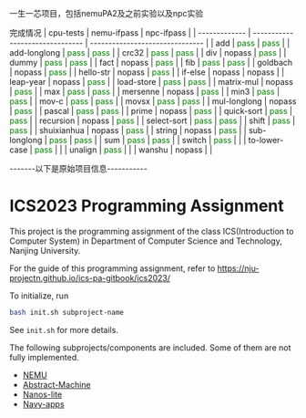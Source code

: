 一生一芯项目，包括nemuPA2及之前实验以及npc实验

完成情况
| cpu-tests     | nemu-ifpass                     | npc-ifpass                      |
| ------------- | ------------------------------- | ------------------------------- |
| add           | <font color=#008000>pass</font> | <font color=#008000>pass</font> |
| add-longlong  | <font color=#008000>pass</font> | <font color=#008000>pass</font> |
| crc32         | <font color=#008000>pass</font> | <font color=#008000>pass</font> |
| div           | nopass                          | <font color=#008000>pass</font> |
| dummy         | <font color=#008000>pass</font> | <font color=#008000>pass</font> |
| fact          | nopass                          | <font color=#008000>pass</font> |
| fib           | <font color=#008000>pass</font> | <font color=#008000>pass</font> |
| goldbach      | nopass                          | <font color=#008000>pass</font> |
| hello-str     | nopass                          | <font color=#008000>pass</font> |
| if-else       | nopass                          | nopass                          |
| leap-year     | nopass                          | <font color=#008000>pass</font> |
| load-store    | <font color=#008000>pass</font> | <font color=#008000>pass</font> |
| matrix-mul    | nopass                          | <font color=#008000>pass</font> |
| max           | <font color=#008000>pass</font> | <font color=#008000>pass</font> |
| mersenne      | nopass                          | <font color=#008000>pass</font> |
| min3          | <font color=#008000>pass</font> | <font color=#008000>pass</font> |
| mov-c         | <font color=#008000>pass</font> | <font color=#008000>pass</font> |
| movsx         | <font color=#008000>pass</font> | <font color=#008000>pass</font> |
| mul-longlong  | nopass                          | <font color=#008000>pass</font> |
| pascal        | <font color=#008000>pass</font> | <font color=#008000>pass</font> |
| prime         | nopass                          | <font color=#008000>pass</font> |
| quick-sort    | <font color=#008000>pass</font> | <font color=#008000>pass</font> |
| recursion     | nopass                          | <font color=#008000>pass</font> |
| select-sort   | <font color=#008000>pass</font> | <font color=#008000>pass</font> |
| shift         | <font color=#008000>pass</font> | <font color=#008000>pass</font> |
| shuixianhua   | nopass                          | <font color=#008000>pass</font> |
| string        | nopass                          | <font color=#008000>pass</font> |
| sub-longlong  | <font color=#008000>pass</font> | <font color=#008000>pass</font> |
| sum           | <font color=#008000>pass</font> | <font color=#008000>pass</font> |
| switch        | <font color=#008000>pass</font> |                                 |
| to-lower-case | <font color=#008000>pass</font> |                                 |
| unalign       | <font color=#008000>pass</font> |                                 |
| wanshu        | nopass                          |                                 |

-------以下是原始项目信息-----------
# ICS2023 Programming Assignment

This project is the programming assignment of the class ICS(Introduction to Computer System)
in Department of Computer Science and Technology, Nanjing University.

For the guide of this programming assignment,
refer to https://nju-projectn.github.io/ics-pa-gitbook/ics2023/

To initialize, run
```bash
bash init.sh subproject-name
```
See `init.sh` for more details.

The following subprojects/components are included. Some of them are not fully implemented.
* [NEMU](https://github.com/NJU-ProjectN/nemu)
* [Abstract-Machine](https://github.com/NJU-ProjectN/abstract-machine)
* [Nanos-lite](https://github.com/NJU-ProjectN/nanos-lite)
* [Navy-apps](https://github.com/NJU-ProjectN/navy-apps)
